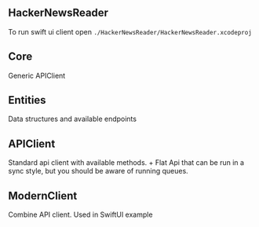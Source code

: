 ## HackerNewsReader

To run swift ui client open `./HackerNewsReader/HackerNewsReader.xcodeproj`

## Core

Generic APIClient

## Entities

Data structures and available endpoints

## APIClient

Standard api client with available methods. + Flat Api that can be run in a sync style, but you should be aware of running queues.

## ModernClient

Combine API client. Used in SwiftUI example
